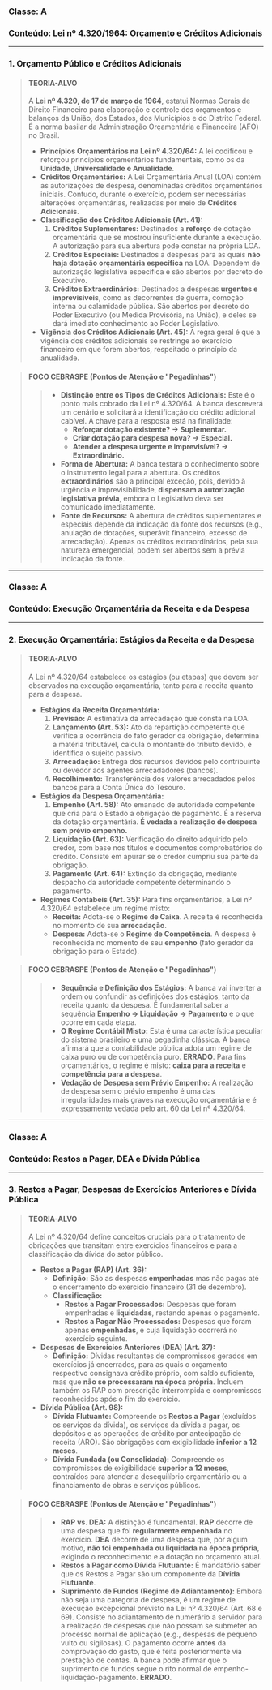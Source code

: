 ### **Classe:** A
### **Conteúdo:** Lei nº 4.320/1964: Orçamento e Créditos Adicionais

---

### **1. Orçamento Público e Créditos Adicionais**

> #### **TEORIA-ALVO**
> A **Lei nº 4.320, de 17 de março de 1964**, estatui Normas Gerais de Direito Financeiro para elaboração e controle dos orçamentos e balanços da União, dos Estados, dos Municípios e do Distrito Federal. É a norma basilar da Administração Orçamentária e Financeira (AFO) no Brasil.
>
> * **Princípios Orçamentários na Lei nº 4.320/64:** A lei codificou e reforçou princípios orçamentários fundamentais, como os da **Unidade, Universalidade e Anualidade**.
> * **Créditos Orçamentários:** A Lei Orçamentária Anual (LOA) contém as autorizações de despesa, denominadas créditos orçamentários iniciais. Contudo, durante o exercício, podem ser necessárias alterações orçamentárias, realizadas por meio de **Créditos Adicionais**.
> * **Classificação dos Créditos Adicionais (Art. 41):**
>     1.  **Créditos Suplementares:** Destinados a **reforço** de dotação orçamentária que se mostrou insuficiente durante a execução. A autorização para sua abertura pode constar na própria LOA.
>     2.  **Créditos Especiais:** Destinados a despesas para as quais **não haja dotação orçamentária específica** na LOA. Dependem de autorização legislativa específica e são abertos por decreto do Executivo.
>     3.  **Créditos Extraordinários:** Destinados a despesas **urgentes e imprevisíveis**, como as decorrentes de guerra, comoção interna ou calamidade pública. São abertos por decreto do Poder Executivo (ou Medida Provisória, na União), e deles se dará imediato conhecimento ao Poder Legislativo.
> * **Vigência dos Créditos Adicionais (Art. 45):** A regra geral é que a vigência dos créditos adicionais se restringe ao exercício financeiro em que forem abertos, respeitado o princípio da anualidade.

> #### **FOCO CEBRASPE (Pontos de Atenção e "Pegadinhas")**
> > * **Distinção entre os Tipos de Créditos Adicionais:** Este é o ponto mais cobrado da Lei nº 4.320/64. A banca descreverá um cenário e solicitará a identificação do crédito adicional cabível. A chave para a resposta está na finalidade:
> >     * **Reforçar dotação existente? → Suplementar.**
> >     * **Criar dotação para despesa nova? → Especial.**
> >     * **Atender a despesa urgente e imprevisível? → Extraordinário.**
> > * **Forma de Abertura:** A banca testará o conhecimento sobre o instrumento legal para a abertura. Os créditos **extraordinários** são a principal exceção, pois, devido à urgência e imprevisibilidade, **dispensam a autorização legislativa prévia**, embora o Legislativo deva ser comunicado imediatamente.
> > * **Fonte de Recursos:** A abertura de créditos suplementares e especiais depende da indicação da fonte dos recursos (e.g., anulação de dotações, superávit financeiro, excesso de arrecadação). Apenas os créditos extraordinários, pela sua natureza emergencial, podem ser abertos sem a prévia indicação da fonte.

---

### **Classe:** A
### **Conteúdo:** Execução Orçamentária da Receita e da Despesa

---

### **2. Execução Orçamentária: Estágios da Receita e da Despesa**

> #### **TEORIA-ALVO**
> A Lei nº 4.320/64 estabelece os estágios (ou etapas) que devem ser observados na execução orçamentária, tanto para a receita quanto para a despesa.
>
> * **Estágios da Receita Orçamentária:**
>     1.  **Previsão:** A estimativa da arrecadação que consta na LOA.
>     2.  **Lançamento (Art. 53):** Ato da repartição competente que verifica a ocorrência do fato gerador da obrigação, determina a matéria tributável, calcula o montante do tributo devido, e identifica o sujeito passivo.
>     3.  **Arrecadação:** Entrega dos recursos devidos pelo contribuinte ou devedor aos agentes arrecadadores (bancos).
>     4.  **Recolhimento:** Transferência dos valores arrecadados pelos bancos para a Conta Única do Tesouro.
> * **Estágios da Despesa Orçamentária:**
>     1.  **Empenho (Art. 58):** Ato emanado de autoridade competente que cria para o Estado a obrigação de pagamento. É a reserva da dotação orçamentária. **É vedada a realização de despesa sem prévio empenho.**
>     2.  **Liquidação (Art. 63):** Verificação do direito adquirido pelo credor, com base nos títulos e documentos comprobatórios do crédito. Consiste em apurar se o credor cumpriu sua parte da obrigação.
>     3.  **Pagamento (Art. 64):** Extinção da obrigação, mediante despacho da autoridade competente determinando o pagamento.
> * **Regimes Contábeis (Art. 35):** Para fins orçamentários, a Lei nº 4.320/64 estabelece um regime misto:
>     * **Receita:** Adota-se o **Regime de Caixa**. A receita é reconhecida no momento de sua **arrecadação**.
>     * **Despesa:** Adota-se o **Regime de Competência**. A despesa é reconhecida no momento de seu **empenho** (fato gerador da obrigação para o Estado).

> #### **FOCO CEBRASPE (Pontos de Atenção e "Pegadinhas")**
> > * **Sequência e Definição dos Estágios:** A banca vai inverter a ordem ou confundir as definições dos estágios, tanto da receita quanto da despesa. É fundamental saber a sequência **Empenho → Liquidação → Pagamento** e o que ocorre em cada etapa.
> > * **O Regime Contábil Misto:** Esta é uma característica peculiar do sistema brasileiro e uma pegadinha clássica. A banca afirmará que a contabilidade pública adota um regime de caixa puro ou de competência puro. **ERRADO**. Para fins orçamentários, o regime é misto: **caixa para a receita** e **competência para a despesa**.
> > * **Vedação de Despesa sem Prévio Empenho:** A realização de despesa sem o prévio empenho é uma das irregularidades mais graves na execução orçamentária e é expressamente vedada pelo art. 60 da Lei nº 4.320/64.

---

### **Classe:** A
### **Conteúdo:** Restos a Pagar, DEA e Dívida Pública

---

### **3. Restos a Pagar, Despesas de Exercícios Anteriores e Dívida Pública**

> #### **TEORIA-ALVO**
> A Lei nº 4.320/64 define conceitos cruciais para o tratamento de obrigações que transitam entre exercícios financeiros e para a classificação da dívida do setor público.
>
> * **Restos a Pagar (RAP) (Art. 36):**
>     * **Definição:** São as despesas **empenhadas** mas não pagas até o encerramento do exercício financeiro (31 de dezembro).
>     * **Classificação:**
>         * **Restos a Pagar Processados:** Despesas que foram empenhadas e **liquidadas**, restando apenas o pagamento.
>         * **Restos a Pagar Não Processados:** Despesas que foram apenas **empenhadas**, e cuja liquidação ocorrerá no exercício seguinte.
> * **Despesas de Exercícios Anteriores (DEA) (Art. 37):**
>     * **Definição:** Dívidas resultantes de compromissos gerados em exercícios já encerrados, para as quais o orçamento respectivo consignava crédito próprio, com saldo suficiente, mas que **não se processaram na época própria**. Incluem também os RAP com prescrição interrompida e compromissos reconhecidos após o fim do exercício.
> * **Dívida Pública (Art. 98):**
>     * **Dívida Flutuante:** Compreende os **Restos a Pagar** (excluídos os serviços da dívida), os serviços da dívida a pagar, os depósitos e as operações de crédito por antecipação de receita (ARO). São obrigações com exigibilidade **inferior a 12 meses**.
>     * **Dívida Fundada (ou Consolidada):** Compreende os compromissos de exigibilidade **superior a 12 meses**, contraídos para atender a desequilíbrio orçamentário ou a financiamento de obras e serviços públicos.

> #### **FOCO CEBRASPE (Pontos de Atenção e "Pegadinhas")**
> > * **RAP vs. DEA:** A distinção é fundamental. **RAP** decorre de uma despesa que foi **regularmente empenhada** no exercício. **DEA** decorre de uma despesa que, por algum motivo, **não foi empenhada ou liquidada na época própria**, exigindo o reconhecimento e a dotação no orçamento atual.
> > * **Restos a Pagar como Dívida Flutuante:** É mandatório saber que os Restos a Pagar são um componente da **Dívida Flutuante**.
> > * **Suprimento de Fundos (Regime de Adiantamento):** Embora não seja uma categoria de despesa, é um regime de execução excepcional previsto na Lei nº 4.320/64 (Art. 68 e 69). Consiste no adiantamento de numerário a servidor para a realização de despesas que não possam se submeter ao processo normal de aplicação (e.g., despesas de pequeno vulto ou sigilosas). O pagamento ocorre **antes** da comprovação do gasto, que é feita posteriormente via prestação de contas. A banca pode afirmar que o suprimento de fundos segue o rito normal de empenho-liquidação-pagamento. **ERRADO**.